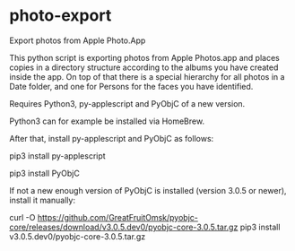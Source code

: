 # photo-export
Export photos from Apple Photo.App

This python script is exporting photos from Apple Photos.app and places copies in a directory structure according to the albums you have created inside the app. On top of that there is a special hierarchy for all photos in a Date folder, and one for Persons for the faces you have identified.

Requires Python3, py-applescript and PyObjC of a new version.

Python3 can for example be installed via HomeBrew.

After that, install py-applescript and PyObjC as follows:

pip3 install py-applescript

pip3 install PyObjC

If not a new enough version of PyObjC is installed (version 3.0.5 or newer), install it manually:

curl -O https://github.com/GreatFruitOmsk/pyobjc-core/releases/download/v3.0.5.dev0/pyobjc-core-3.0.5.tar.gz
pip3 install v3.0.5.dev0/pyobjc-core-3.0.5.tar.gz
